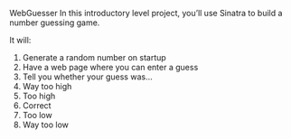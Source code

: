 WebGuesser
In this introductory level project, you’ll use Sinatra to build a number guessing game.

It will:

1. Generate a random number on startup
2. Have a web page where you can enter a guess
3. Tell you whether your guess was…
4. Way too high
5. Too high
6. Correct
7. Too low
8. Way too low
